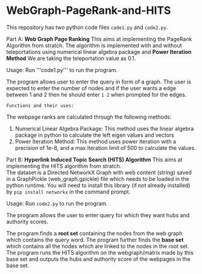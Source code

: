 # WebGraph-PageRank-and-HITS

This repository has two python code files ``` code1.py ``` and ``` code2.py ```.

Part A: **Web Graph Page Ranking**
This aims at implementing the PageRank Algorithm from stratch. 
The algorithm is implemented with and without teleportations using numerical linear algebra package and **Power Iteration Method**
We are taking the teleportation value as 0.1.

Usage: 
Run '''code1.py''' to run the program. 

The program allows user to enter the query in form of a graph. The user is expected to enter the number of nodes and if the user wants a edge between 1 and 2 then he should enter ```1 2``` when prompted for the edges.

```Functions and their uses:```

The webpage ranks are calculated through the following methods:
1. Numerical Linear Algebra Package: This method uses the linear algebra package in python to calculate the left eigen values and vectors
2. Power Iteration Method: This method uses power iteration with a precision of 1e-8, and a max iteration limit of 500 to calculate the values.


Part B: **Hyperlink Induced Topic Search (HITS) Algorithm**
This aims at implementing the HITS algorithm from stratch.  
The dataset is a Directed NetworkX Graph with web content (string) saved in a GraphPickle (web_graph.gpickle) file which needs to be loaded in the python runtime. You will need to install this library (if not already installed) by ```pip install networkx``` in the command prompt.

Usage:
Run ```code2.py``` to run the program.  

The program allows the user to enter query for which they want hubs and authority scores.

The program finds a **root set** containing the nodes from the web graph which contains the query word. The program further finds the **base set** which contains all the nodes which are linked to the nodes in the root set.
The program runs the HITS algorithm on the webgraph/matrix made by this base set and outputs the hubs and authority score of the webpages in the base set.



